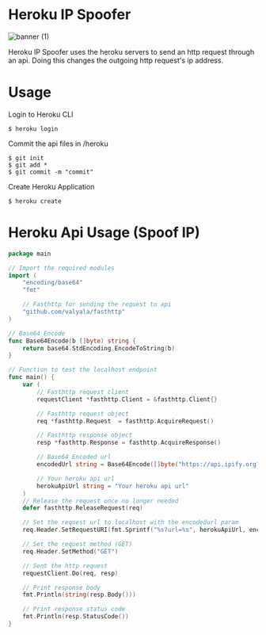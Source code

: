 
# Heroku IP Spoofer
![banner (1)](https://user-images.githubusercontent.com/75189508/184053445-5a1aa9d0-f4d9-4462-b9f2-b480e79413f5.png)

Heroku IP Spoofer uses the heroku servers to send an http request through an api. Doing this changes the outgoing http request's ip address.
<br>

# Usage
Login to Heroku CLI
```
$ heroku login
```

Commit the api files in /heroku
```
$ git init
$ git add *
$ git commit -m "commit"
```

Create Heroku Application
```
$ heroku create
```

# Heroku Api Usage (Spoof IP)
```go
package main

// Import the required modules
import (
	"encoding/base64"
	"fmt"

	// Fasthttp for sending the request to api
	"github.com/valyala/fasthttp"
)

// Base64 Encode
func Base64Encode(b []byte) string {
	return base64.StdEncoding.EncodeToString(b)
}

// Function to test the localhost endpoint
func main() {
	var (
		// Fasthttp request client
		requestClient *fasthttp.Client = &fasthttp.Client{}

		// Fasthttp request object
		req *fasthttp.Request  = fasthttp.AcquireRequest()

		// Fasthttp response object
		resp *fasthttp.Response = fasthttp.AcquireResponse()

		// Base64 Encoded url
		encodedUrl string = Base64Encode([]byte("https://api.ipify.org?format=json"))

		// Your heroku api url
		herokuApiUrl string = "Your heroku api url"
	)
	// Release the request once no longer needed
	defer fasthttp.ReleaseRequest(req)

	// Set the request url to localhost with the encodedurl param
	req.Header.SetRequestURI(fmt.Sprintf("%s?url=%s", herokuApiUrl, encodedUrl))

	// Set the request method (GET)
	req.Header.SetMethod("GET")

	// Sent the http request
	requestClient.Do(req, resp)

	// Print response body
	fmt.Println(string(resp.Body()))

	// Print response status code
	fmt.Println(resp.StatusCode())
}
```
